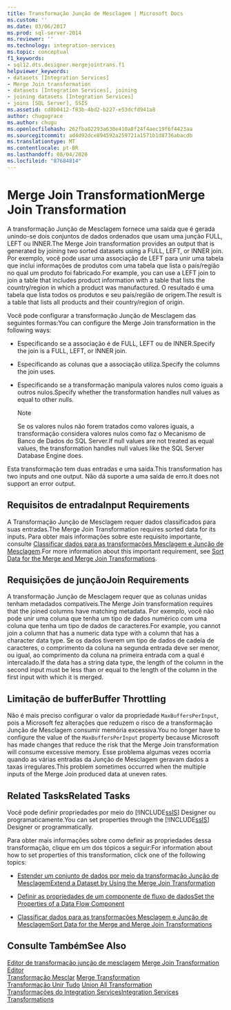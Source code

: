 ```yaml
---
title: Transformação Junção de Mesclagem | Microsoft Docs
ms.custom: ''
ms.date: 03/06/2017
ms.prod: sql-server-2014
ms.reviewer: ''
ms.technology: integration-services
ms.topic: conceptual
f1_keywords:
- sql12.dts.designer.mergejointrans.f1
helpviewer_keywords:
- datasets [Integration Services]
- Merge Join transformation
- datasets [Integration Services], joining
- joining datasets [Integration Services]
- joins [SQL Server], SSIS
ms.assetid: cd8b0412-f83b-4bd2-b227-e53dcfd941a8
author: chugugrace
ms.author: chugu
ms.openlocfilehash: 262fba82293a630e410a8f24f4aec19f6f4423aa
ms.sourcegitcommit: ad4d92dce894592a259721a1571b1d8736abacdb
ms.translationtype: MT
ms.contentlocale: pt-BR
ms.lasthandoff: 08/04/2020
ms.locfileid: "87684814"
---
```

# <a name="merge-join-transformation"></a><span data-ttu-id="610bb-102">Merge Join Transformation</span><span class="sxs-lookup"><span data-stu-id="610bb-102">Merge Join Transformation</span></span>
  <span data-ttu-id="610bb-103">A transformação Junção de Mesclagem fornece uma saída que é gerada unindo-se dois conjuntos de dados ordenados que usam uma junção FULL, LEFT ou INNER.</span><span class="sxs-lookup"><span data-stu-id="610bb-103">The Merge Join transformation provides an output that is generated by joining two sorted datasets using a FULL, LEFT, or INNER join.</span></span> <span data-ttu-id="610bb-104">Por exemplo, você pode usar uma associação de LEFT para unir uma tabela que inclui informações de produtos com uma tabela que lista o país/região no qual um produto foi fabricado.</span><span class="sxs-lookup"><span data-stu-id="610bb-104">For example, you can use a LEFT join to join a table that includes product information with a table that lists the country/region in which a product was manufactured.</span></span> <span data-ttu-id="610bb-105">O resultado é uma tabela que lista todos os produtos e seu país/região de origem.</span><span class="sxs-lookup"><span data-stu-id="610bb-105">The result is a table that lists all products and their country/region of origin.</span></span>  
  
 <span data-ttu-id="610bb-106">Você pode configurar a transformação Junção de Mesclagem das seguintes formas:</span><span class="sxs-lookup"><span data-stu-id="610bb-106">You can configure the Merge Join transformation in the following ways:</span></span>  
  
-   <span data-ttu-id="610bb-107">Especificando se a associação é de FULL, LEFT ou de INNER.</span><span class="sxs-lookup"><span data-stu-id="610bb-107">Specify the join is a FULL, LEFT, or INNER join.</span></span>  
  
-   <span data-ttu-id="610bb-108">Especificando as colunas que a associação utiliza.</span><span class="sxs-lookup"><span data-stu-id="610bb-108">Specify the columns the join uses.</span></span>  
  
-   <span data-ttu-id="610bb-109">Especificando se a transformação manipula valores nulos como iguais a outros nulos.</span><span class="sxs-lookup"><span data-stu-id="610bb-109">Specify whether the transformation handles null values as equal to other nulls.</span></span>  
  
    > [!NOTE]  
    >  <span data-ttu-id="610bb-110">Se os valores nulos não forem tratados como valores iguais, a transformação considera valores nulos como faz o Mecanismo de Banco de Dados do SQL Server.</span><span class="sxs-lookup"><span data-stu-id="610bb-110">If null values are not treated as equal values, the transformation handles null values like the SQL Server Database Engine does.</span></span>  
  
 <span data-ttu-id="610bb-111">Esta transformação tem duas entradas e uma saída.</span><span class="sxs-lookup"><span data-stu-id="610bb-111">This transformation has two inputs and one output.</span></span> <span data-ttu-id="610bb-112">Não dá suporte a uma saída de erro.</span><span class="sxs-lookup"><span data-stu-id="610bb-112">It does not support an error output.</span></span>  
  
## <a name="input-requirements"></a><span data-ttu-id="610bb-113">Requisitos de entrada</span><span class="sxs-lookup"><span data-stu-id="610bb-113">Input Requirements</span></span>  
 <span data-ttu-id="610bb-114">A Transformação Junção de Mesclagem requer dados classificados para suas entradas.</span><span class="sxs-lookup"><span data-stu-id="610bb-114">The Merge Join Transformation requires sorted data for its inputs.</span></span> <span data-ttu-id="610bb-115">Para obter mais informações sobre este requisito importante, consulte [Classificar dados para as transformações Mesclagem e Junção de Mesclagem](sort-data-for-the-merge-and-merge-join-transformations.md).</span><span class="sxs-lookup"><span data-stu-id="610bb-115">For more information about this important requirement, see [Sort Data for the Merge and Merge Join Transformations](sort-data-for-the-merge-and-merge-join-transformations.md).</span></span>  
  
## <a name="join-requirements"></a><span data-ttu-id="610bb-116">Requisições de junção</span><span class="sxs-lookup"><span data-stu-id="610bb-116">Join Requirements</span></span>  
 <span data-ttu-id="610bb-117">A transformação Junção de Mesclagem requer que as colunas unidas tenham metadados compatíveis.</span><span class="sxs-lookup"><span data-stu-id="610bb-117">The Merge Join transformation requires that the joined columns have matching metadata.</span></span> <span data-ttu-id="610bb-118">Por exemplo, você não pode unir uma coluna que tenha um tipo de dados numérico com uma coluna que tenha um tipo de dados de caracteres.</span><span class="sxs-lookup"><span data-stu-id="610bb-118">For example, you cannot join a column that has a numeric data type with a column that has a character data type.</span></span> <span data-ttu-id="610bb-119">Se os dados tiverem um tipo de dados de cadeia de caracteres, o comprimento da coluna na segunda entrada deve ser menor, ou igual, ao comprimento da coluna na primeira entrada com a qual é intercalado.</span><span class="sxs-lookup"><span data-stu-id="610bb-119">If the data has a string data type, the length of the column in the second input must be less than or equal to the length of the column in the first input with which it is merged.</span></span>  
  
## <a name="buffer-throttling"></a><span data-ttu-id="610bb-120">Limitação de buffer</span><span class="sxs-lookup"><span data-stu-id="610bb-120">Buffer Throttling</span></span>  
 <span data-ttu-id="610bb-121">Não é mais preciso configurar o valor da propriedade `MaxBuffersPerInput`, pois a Microsoft fez alterações que reduzem o risco de a transformação Junção de Mesclagem consumir memória excessiva.</span><span class="sxs-lookup"><span data-stu-id="610bb-121">You no longer have to configure the value of the `MaxBuffersPerInput` property because Microsoft has made changes that reduce the risk that the Merge Join transformation will consume excessive memory.</span></span> <span data-ttu-id="610bb-122">Esse problema algumas vezes ocorria quando as várias entradas da Junção de Mesclagem geravam dados a taxas irregulares.</span><span class="sxs-lookup"><span data-stu-id="610bb-122">This problem sometimes occurred when the multiple inputs of the Merge Join produced data at uneven rates.</span></span>  
  
## <a name="related-tasks"></a><span data-ttu-id="610bb-123">Related Tasks</span><span class="sxs-lookup"><span data-stu-id="610bb-123">Related Tasks</span></span>  
 <span data-ttu-id="610bb-124">Você pode definir propriedades por meio do [!INCLUDE[ssIS](../../../includes/ssis-md.md)] Designer ou programaticamente.</span><span class="sxs-lookup"><span data-stu-id="610bb-124">You can set properties through the [!INCLUDE[ssIS](../../../includes/ssis-md.md)] Designer or programmatically.</span></span>  
  
 <span data-ttu-id="610bb-125">Para obter mais informações sobre como definir as propriedades dessa transformação, clique em um dos tópicos a seguir:</span><span class="sxs-lookup"><span data-stu-id="610bb-125">For information about how to set properties of this transformation, click one of the following topics:</span></span>  
  
-   [<span data-ttu-id="610bb-126">Estender um conjunto de dados por meio da transformação Junção de Mesclagem</span><span class="sxs-lookup"><span data-stu-id="610bb-126">Extend a Dataset by Using the Merge Join Transformation</span></span>](merge-join-transformation.md)  
  
-   [<span data-ttu-id="610bb-127">Definir as propriedades de um componente de fluxo de dados</span><span class="sxs-lookup"><span data-stu-id="610bb-127">Set the Properties of a Data Flow Component</span></span>](../set-the-properties-of-a-data-flow-component.md)  
  
-   [<span data-ttu-id="610bb-128">Classificar dados para as transformações Mesclagem e Junção de Mesclagem</span><span class="sxs-lookup"><span data-stu-id="610bb-128">Sort Data for the Merge and Merge Join Transformations</span></span>](sort-data-for-the-merge-and-merge-join-transformations.md)  
  
## <a name="see-also"></a><span data-ttu-id="610bb-129">Consulte Também</span><span class="sxs-lookup"><span data-stu-id="610bb-129">See Also</span></span>  
 <span data-ttu-id="610bb-130">[Editor de transformação junção de mesclagem](../../merge-join-transformation-editor.md) </span><span class="sxs-lookup"><span data-stu-id="610bb-130">[Merge Join Transformation Editor](../../merge-join-transformation-editor.md) </span></span>  
 <span data-ttu-id="610bb-131">[Transformação Mesclar](merge-transformation.md) </span><span class="sxs-lookup"><span data-stu-id="610bb-131">[Merge Transformation](merge-transformation.md) </span></span>  
 <span data-ttu-id="610bb-132">[Transformação Unir Tudo](union-all-transformation.md) </span><span class="sxs-lookup"><span data-stu-id="610bb-132">[Union All Transformation](union-all-transformation.md) </span></span>  
 [<span data-ttu-id="610bb-133">Transformações do Integration Services</span><span class="sxs-lookup"><span data-stu-id="610bb-133">Integration Services Transformations</span></span>](integration-services-transformations.md)  
  
  
